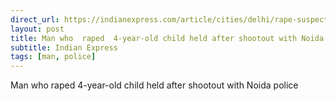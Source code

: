 ```yaml
---
direct_url: https://indianexpress.com/article/cities/delhi/rape-suspect-held-after-gunfight-8325613/
layout: post
title: Man who  raped  4-year-old child held after shootout with Noida police
subtitle: Indian Express
tags: [man, police]
---
```


Man who  raped  4-year-old child held after shootout with Noida police